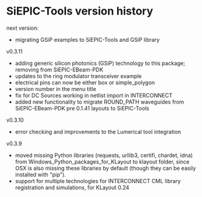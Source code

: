# SiEPIC-Tools version history

next version:
* migrating GSiP examples to SiEPIC-Tools and GSiP library

v0.3.11
* adding generic silicon photonics (GSiP) technology to this package; removing from SiEPIC-EBeam-PDK
* updates to the ring modulator transceiver example
* electrical pins can now be either box or simple_polygon
* version number in the menu title
* fix for DC Sources working in netlist import in INTERCONNECT
* added new functionality to migrate ROUND_PATH waveguides from SiEPIC-EBeam-PDK pre 0.1.41 layouts to SiEPIC-Tools


v0.3.10
* error checking and improvements to the Lumerical tool integration

v0.3.9
* moved missing Python libraries (requests, urllib3, certifi, chardet, idna) from Windows_Python_packages_for_KLayout to klayout folder, since OSX is also missing these libraries by default (though they can be easily installed with "pip").
* support for multiple technologies for INTERCONNECT CML library registration and simulations, for KLayout 0.24

